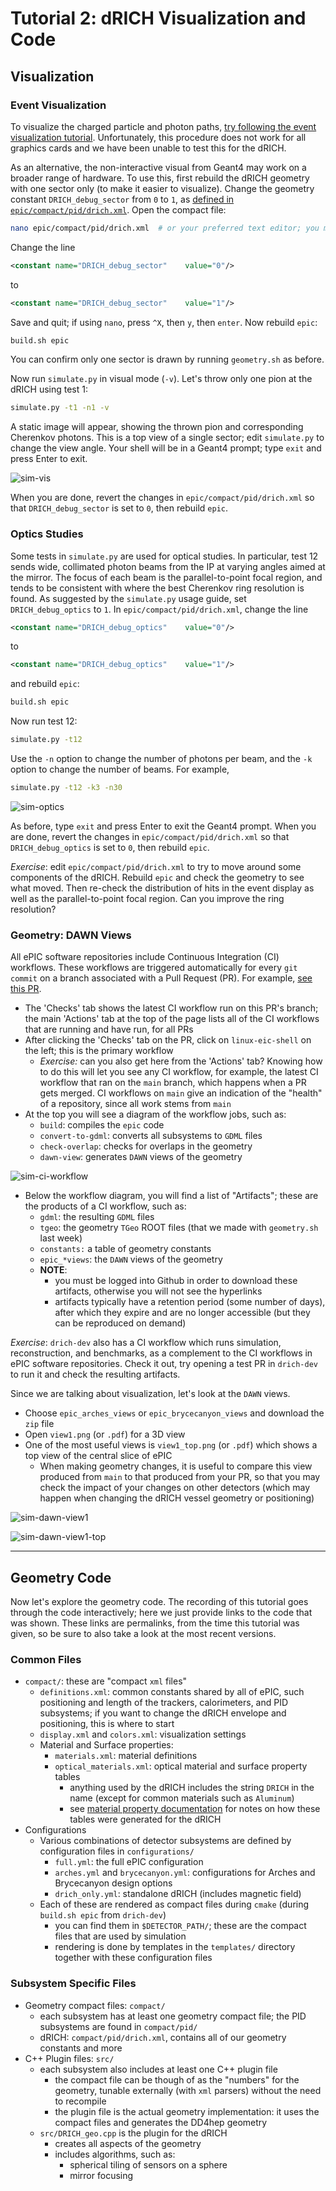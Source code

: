 Tutorial 2: dRICH Visualization and Code
========================================

## Visualization

### Event Visualization

To visualize the charged particle and photon paths, [try following the event visualization tutorial](https://indico.bnl.gov/event/18360/). Unfortunately, this procedure does not work for all graphics cards and we have been unable to test this for the dRICH.

As an alternative, the non-interactive visual from Geant4 may work on a broader range of hardware. To use this, first rebuild the dRICH geometry with one sector only (to make it easier to visualize). Change the geometry constant `DRICH_debug_sector` from `0` to `1`, as [defined in `epic/compact/pid/drich.xml`](https://github.com/eic/epic/blob/d14e80b98cc51fb7acf014f6984caf8fe347aed1/compact/pid/drich.xml#L46). Open the compact file:
```bash
nano epic/compact/pid/drich.xml  # or your preferred text editor; you may need to do this outside of 'eic-shell'
```
Change the line
```xml
<constant name="DRICH_debug_sector"    value="0"/>
```
to
```xml
<constant name="DRICH_debug_sector"    value="1"/>
```
Save and quit; if using `nano`, press `^X`, then `y`, then `enter`. Now rebuild `epic`:
```bash
build.sh epic
```
You can confirm only one sector is drawn by running `geometry.sh` as before.

Now run `simulate.py` in visual mode (`-v`). Let's throw only one pion at the dRICH using test 1:
```bash
simulate.py -t1 -n1 -v
```
A static image will appear, showing the thrown pion and corresponding Cherenkov photons. This is a top view of a single sector; edit `simulate.py` to change the view angle. Your shell will be in a Geant4 prompt; type `exit` and press Enter to exit.

![sim-vis](img/sim-vis.png)

When you are done, revert the changes in `epic/compact/pid/drich.xml` so that `DRICH_debug_sector` is set to `0`, then rebuild `epic`.

### Optics Studies

Some tests in `simulate.py` are used for optical studies. In particular, test 12 sends wide, collimated photon beams from the IP at varying angles aimed at the mirror. The focus of each beam is the parallel-to-point focal region, and tends to be consistent with where the best Cherenkov ring resolution is found. As suggested by the `simulate.py` usage guide, set `DRICH_debug_optics` to `1`. In `epic/compact/pid/drich.xml`, change the line
```xml
<constant name="DRICH_debug_optics"    value="0"/>
```
to
```xml
<constant name="DRICH_debug_optics"    value="1"/>
```
and rebuild `epic`:
```bash
build.sh epic
```
Now run test 12:
```bash
simulate.py -t12
```
Use the `-n` option to change the number of photons per beam, and the `-k` option to change the number of beams. For example,
```bash
simulate.py -t12 -k3 -n30
```

![sim-optics](img/sim-optics.png)

As before, type `exit` and press Enter to exit the Geant4 prompt.
When you are done, revert the changes in `epic/compact/pid/drich.xml` so that `DRICH_debug_optics` is set to `0`, then rebuild `epic`.

_Exercise_: edit `epic/compact/pid/drich.xml` to try to move around some components of the dRICH. Rebuild `epic` and check the geometry to see what moved. Then re-check the distribution of hits in the event display as well as the parallel-to-point focal region. Can you improve the ring resolution?


### Geometry: DAWN Views

All ePIC software repositories include Continuous Integration (CI) workflows. These workflows are triggered automatically for every `git commit` on a branch associated with a Pull Request (PR). For example, [see this PR](https://github.com/eic/epic/pull/445).
- The 'Checks' tab shows the latest CI workflow run on this PR's branch; the main 'Actions' tab at the top of the page lists all of the CI workflows that are running and have run, for all PRs
- After clicking the 'Checks' tab on the PR, click on `linux-eic-shell` on the left; this is the primary workflow
  - _Exercise:_ can you also get here from the 'Actions' tab? Knowing how to do this will let you see any CI workflow, for example, the latest CI workflow that ran on the `main` branch, which happens when a PR gets merged. CI workflows on `main` give an indication of the "health" of a repository, since all work stems from `main`
- At the top you will see a diagram of the workflow jobs, such as:
  - `build`: compiles the `epic` code
  - `convert-to-gdml`: converts all subsystems to `GDML` files
  - `check-overlap`: checks for overlaps in the geometry
  - `dawn-view`: generates `DAWN` views of the geometry

![sim-ci-workflow](img/sim-ci-workflow.png)

- Below the workflow diagram, you will find a list of "Artifacts"; these are the products of a CI workflow, such as:
  - `gdml`: the resulting `GDML` files
  - `tgeo`: the geometry `TGeo` ROOT files (that we made with `geometry.sh` last week)
  - `constants:` a table of geometry constants
  - `epic_*views`: the `DAWN` views of the geometry
  - **NOTE**:
    - you must be logged into Github in order to download these artifacts, otherwise you will not see the hyperlinks
    - artifacts typically have a retention period (some number of days), after which they expire and are no longer accessible (but they can be reproduced on demand)

_Exercise_: `drich-dev` also has a CI workflow which runs simulation, reconstruction, and benchmarks, as a complement to the CI workflows in ePIC software repositories. Check it out, try opening a test PR in `drich-dev` to run it and check the resulting artifacts.

Since we are talking about visualization, let's look at the `DAWN` views.
- Choose `epic_arches_views` or `epic_brycecanyon_views` and download the `zip` file
- Open `view1.png` (or `.pdf`) for a 3D view
- One of the most useful views is `view1_top.png` (or `.pdf`) which shows a top view of the central slice of ePIC
  - When making geometry changes, it is useful to compare this view produced from `main` to that produced from your PR, so that you may check the impact of your changes on other detectors (which may happen when changing the dRICH vessel geometry or positioning)

![sim-dawn-view1](img/sim-dawn-view1.png)

![sim-dawn-view1-top](img/sim-dawn-view1_top.png)


---

## Geometry Code

Now let's explore the geometry code. The recording of this tutorial goes through the code interactively; here we just provide links to the code that was shown. These links are permalinks, from the time this tutorial was given, so be sure to also take a look at the most recent versions.

### Common Files
- `compact/`: these are "compact `xml` files"
  - `definitions.xml`: common constants shared by all of ePIC, such positioning and length of the trackers, calorimeters, and PID subsystems; if you want to change the dRICH envelope and positioning, this is where to start
  - `display.xml` and `colors.xml`: visualization settings
  - Material and Surface properties:
    - `materials.xml`: material definitions
    - `optical_materials.xml`: optical material and surface property tables
      - anything used by the dRICH includes the string `DRICH` in the name (except for common materials such as `Aluminum`)
      - see [material property documentation](../material_tables.md) for notes on how these tables were generated for the dRICH
- Configurations
  - Various combinations of detector subsystems are defined by configuration files in `configurations/`
    - `full.yml`: the full ePIC configuration
    - `arches.yml` and `brycecanyon.yml`: configurations for Arches and Brycecanyon design options
    - `drich_only.yml`: standalone dRICH (includes magnetic field)
  - Each of these are rendered as compact files during `cmake` (during `build.sh epic` from `drich-dev`)
    - you can find them in `$DETECTOR_PATH/`; these are the compact files that are used by simulation
    - rendering is done by templates in the `templates/` directory together with these configuration files

### Subsystem Specific Files
- Geometry compact files: `compact/`
  - each subsystem has at least one geometry compact file; the PID subsystems are found in `compact/pid/`
  - dRICH: `compact/pid/drich.xml`, contains all of our geometry constants and more
- C++ Plugin files: `src/`
  - each subsystem also includes at least one C++ plugin file
    - the compact file can be though of as the "numbers" for the geometry, tunable externally (with `xml` parsers) without the need to recompile
    - the plugin file is the actual geometry implementation: it uses the compact files and generates the DD4hep geometry
  - `src/DRICH_geo.cpp` is the plugin for the dRICH
    - creates all aspects of the geometry
    - includes algorithms, such as:
      - spherical tiling of sensors on a sphere
      - mirror focusing
